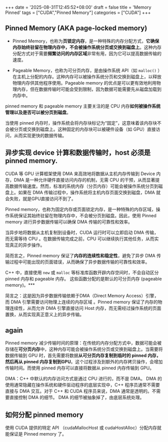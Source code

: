 +++
date = '2025-08-31T12:45:52+08:00'
draft = false
title = 'Memory Pinned'
tags = ["CUDA","Pinned Memory"]
categories = ["CUDA"]
+++



## Pinned Memory (AKA page-locked memory)

- Pinned Memory，也称为**页锁定内存**，是一种特殊的内存分配方式，**它确保内存始终驻留在物理内存中，不会被操作系统分页或交换到磁盘上**。这种内存分配方式对于需要**频繁访问的内存区域**非常有用，因为它可以提高数据传输的速度。

- Pageable Memory，也称为可分页内存，是由操作系统 API（如 `malloc()` ）在主机上分配的内存。这种内存可以被操作系统分页和交换到磁盘上，以释放物理内存供其他程序使用。Pageable memory 的优点是可以更有效地利用物理内存，但在数据传输时可能会受到限制，因为数据可能需要先从磁盘加载到内存中。

pinned memory 和 pageable memory 主要关注的是 CPU 内存**如何被操作系统管理以及是否可以被分页到磁盘**。

当使用 pinned 内存时，操作系统会将内存块标记为“固定”，这意味着该内存块不会被分页或交换到磁盘上。这种固定的内存块可以被硬件设备（如 GPU）直接访问，从而实现更快的数据传输。


## 异步实现 device 计算和数据传输时，host 必须是 pinned memory.

CUDA 等 GPU 计算框架使用 DMA 来高效地将数据从主机内存传输到 Device 内存，DMA 是一种允许硬件直接访问内存的机制，无需 CPU 的干预，从而显著提高数据传输速度。然而，标准的系统内存（分页内存）可能会被操作系统分页到磁盘上。如果在 DMA 传输过程中，操作系统将主机内存页面交换到磁盘，DMA 就会失败，就是GPU直接访问不到了。

Pinned memory，也称为固定内存或页面锁定内存，是一种特殊的内存区域，操作系统保证其始终驻留在物理内存中，不会被分页到磁盘。因此，使用 Pinned memory 进行异步数据传输可以确保 DMA 传输的可靠性和效率。

当异步地将数据从主机复制到设备时，CUDA 运行时可以立即启动 DMA 传输，而无需等待 CPU 。在数据传输完成之前，CPU 可以继续执行其他任务，从而实现真正的异步操作。

简而言之，Pinned memory 保证了**内存的连续性和稳定性**，避免了异步 DMA 传输过程中可能出现的页面错误，从而确保了异步数据传输的可靠性和效率。

C++ 中，直接使用 `new` 或 `malloc` 等标准库函数开辟内存空间时，不会自动区分 pinned 内存和 pageable 内存。 这些函数分配的是默认的可分页内存 (pageable memory)。***

简言之：这是因为异步数据传输依赖于DMA（Direct Memory Access）引擎，而 DMA 引擎需要访问物理上连续的内存区域 。Pinned memory 保证了内存的物理连续性，从而允许 DMA 引擎直接访问 Host 内存，而无需经过操作系统的页面置换，从而实现真正意义上的异步传输。


## again 

Pinned memory 减少传输时间的原理：在传统的内存分配方式中，数据可能会被存储在**可分页内存**中，这种内存可能会被操作系统分页或交换到磁盘上。当需要将数据传输到 GPU 时，首先需要将数据**从可分页内存复制到临时的 pinned 内存，然后再从 pinned 内存复制到GPU**。这个过程涉及到额外的内存拷贝操作，会增加传输时间。而使用 pinned 内存可以直接将数据从 pinned 内存传输到 GPU。

DMA：C++ 中默认的内存访问方式是通过 CPU 进行的，而不是 DMA。 DMA 的使用通常隐藏在操作系统和硬件驱动程序的底层实现中，C++ 程序员通常不需要直接与 DMA 交互。对于 C++ 和 CUDA 程序员来说，DMA 通常是透明的。不需要直接控制 DMA 的细节。 DMA 的细节被抽象掉了，由底层系统处理。


## 如何分配 pinned memory

使用 CUDA 提供的特定 API （cudaMallocHost 或 cudaHostAlloc）分配内存就能保证是 Pinned memory 了。
